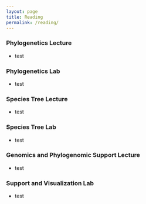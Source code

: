 ```yaml
---
layout: page
title: Reading
permalink: /reading/
---
```


### Phylogenetics Lecture
* test

### Phylogenetics Lab
* test

### Species Tree Lecture
* test

### Species Tree Lab
* test

### Genomics and Phylogenomic Support Lecture
* test

### Support and Visualization Lab
* test